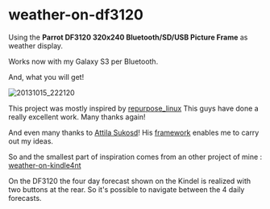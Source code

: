 weather-on-df3120
=================

Using the **Parrot DF3120 320x240 Bluetooth/SD/USB Picture Frame** as weather display.

Works now with my Galaxy S3 per Bluetooth.

And, what you will get!

![20131015_222120](https://f.cloud.github.com/assets/614954/1337715/8c054232-35da-11e3-87bb-da544eb289a8.jpg)

This project was mostly inspired by [repurpose_linux](https://sites.google.com/site/repurposelinux/df3120)
This guys have done a really excellent work. Many thanks again!

And even many thanks to [Attila Sukosd](https://github.com/atiti)!
His [framework](https://github.com/atiti/df3120-sdl-framework) enables me to carry out my ideas.

So and the smallest part of inspiration comes from an other project of mine :
[weather-on-kindle4nt](https://github.com/ufuchs/weather-on-kindle4nt/releases)

On the DF3120 the four day forecast shown on the Kindel is realized with two buttons at the rear.
So it's possible to navigate between the 4 daily forecasts.

